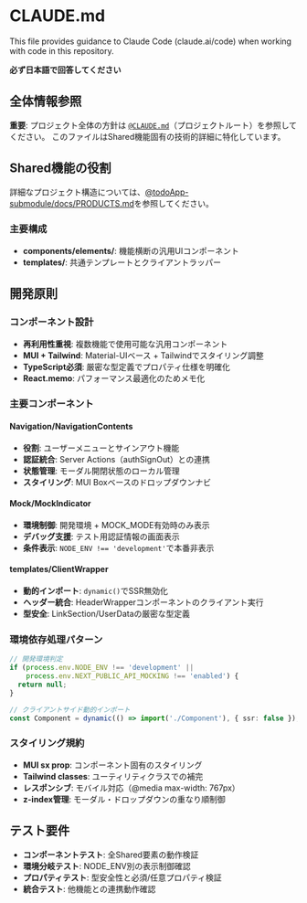 # CLAUDE.md

This file provides guidance to Claude Code (claude.ai/code) when working with code in this repository.

**必ず日本語で回答してください**

## 全体情報参照

**重要**: プロジェクト全体の方針は [`@CLAUDE.md`](../../CLAUDE.md)（プロジェクトルート）を参照してください。
このファイルはShared機能固有の技術的詳細に特化しています。

## Shared機能の役割

詳細なプロジェクト構造については、[@todoApp-submodule/docs/PRODUCTS.md](../../todoApp-submodule/docs/PRODUCTS.md#プロジェクト構造)を参照してください。

### 主要構成

- **components/elements/**: 機能横断の汎用UIコンポーネント
- **templates/**: 共通テンプレートとクライアントラッパー

## 開発原則

### コンポーネント設計

- **再利用性重視**: 複数機能で使用可能な汎用コンポーネント
- **MUI + Tailwind**: Material-UIベース + Tailwindでスタイリング調整
- **TypeScript必須**: 厳密な型定義でプロパティ仕様を明確化
- **React.memo**: パフォーマンス最適化のためメモ化

### 主要コンポーネント

#### Navigation/NavigationContents
- **役割**: ユーザーメニューとサインアウト機能
- **認証統合**: Server Actions（authSignOut）との連携
- **状態管理**: モーダル開閉状態のローカル管理
- **スタイリング**: MUI Boxベースのドロップダウンナビ

#### Mock/MockIndicator
- **環境制御**: 開発環境 + MOCK_MODE有効時のみ表示
- **デバッグ支援**: テスト用認証情報の画面表示
- **条件表示**: `NODE_ENV !== 'development'`で本番非表示

#### templates/ClientWrapper
- **動的インポート**: `dynamic()`でSSR無効化
- **ヘッダー統合**: HeaderWrapperコンポーネントのクライアント実行
- **型安全**: LinkSection/UserDataの厳密な型定義

### 環境依存処理パターン

```typescript
// 開発環境判定
if (process.env.NODE_ENV !== 'development' || 
    process.env.NEXT_PUBLIC_API_MOCKING !== 'enabled') {
  return null;
}

// クライアントサイド動的インポート
const Component = dynamic(() => import('./Component'), { ssr: false });
```

### スタイリング規約

- **MUI sx prop**: コンポーネント固有のスタイリング
- **Tailwind classes**: ユーティリティクラスでの補完
- **レスポンシブ**: モバイル対応（@media max-width: 767px）
- **z-index管理**: モーダル・ドロップダウンの重なり順制御

## テスト要件

- **コンポーネントテスト**: 全Shared要素の動作検証
- **環境分岐テスト**: NODE_ENV別の表示制御確認
- **プロパティテスト**: 型安全性と必須/任意プロパティ検証
- **統合テスト**: 他機能との連携動作確認
